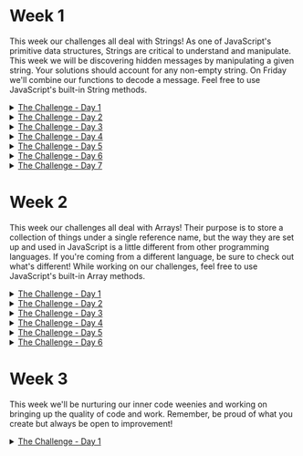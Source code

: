 # Week 1
This week our challenges all deal with Strings! As one of JavaScript's
primitive data structures, Strings are critical to understand and manipulate.
This week we will be discovering hidden messages by manipulating a given
string. Your solutions should account for any non-empty string. On Friday we'll
combine our functions to decode a message.
Feel free to use JavaScript's built-in String methods.
<details>
<summary><a href="https://blog.barbaralaw.me/huntober-2022-day-1">The Challenge - Day 1</a></summary>


    Oh no! How did this happen?! Somehow similar-looking numbers and letters have
    been confused in our document. Someone may have been messing around writing
    naughty words on a calculator. We need to get them back to normal.

    Below, find the mix-ups that have been made. Note: the confusion happened in
    both directions and was case-sensitive.

    '0' <-> 'O'      '5' <-> 'S'
    '1' <-> 'I'      '6' <-> 'G'
    '2' <-> 'Z'      '7' <-> 'L'
    '3' <-> 'E'      '8' <-> 'B'
    '4' <-> 'h'      '9' <-> 'q'

    As an example, here is how a string looks before and after the characters are
    fixed:

    "PR0-T1P #hqB: 1T'5 N1C3 T0 5AY H3770."
    implement fix function ->
    "PRO-TIP #498: IT'S NICE TO SAY HELLO."

    Please create a function that will fix a given string of this mistake before
    incalculable damage can be done!
</details>

<details>
<summary><a href="https://blog.barbaralaw.me/huntober-2022-day-2">The Challenge - Day 2</a></summary>

    This is awkward... I had a challenge planned for today, but I kept the
    computer open while I went to water my plants and came back to chaos on the
    screen. Not to worry, though! I've figured out what happened and we'll fix
    it today, ready to get back to our main decoding functions tomorrow.

    It turns out that a cat snuck in the house and decided to do some typing
    while I was away from my desk. Lucky break though, somehow the last key the
        cat managed to type was a lowercase 'c', and it also somehow managed to
        be the only lowercase 'c' the cat typed.

    If we remove everything up to and including that first 'c' we'll be at a
    great starting point! Go ahead and scrap all that cat scratch from the
    string below.
    
    "af)|Cz>:CGAHY1_2+(OHYYTM!2vka,&yAlWJ3.r&ZVs4F5&bEa<1r1_nlsR!eA-dOUmgwd2=CE7?ynnl+KQf8lW8u4/Nh1|D7SK2uYz-Y
    $YD)q.VmLD-&P(lL=:HDMA1!?_R#P,V3bKLqUp_t.X:_dM<Mr9zQ~fKJOBDF&Qjen=d
    ZAR8ze5g-gj@aZ/I:M:!.IBXLq@vN&8L7oH,
    /0RFtH+.7%eXtM/mxV7*%0Hj.?FSm.Kh8=@jlUJ_S.ApQzye-xB7ZVA2AwEaxTa_snPX?>D5th&Ag/9)7%#uMN=J<h!#prB=:CI;U_.T5*#rb)9q<ht~W<BOmQlmy.<8EqIlR(Gh~~$zmW;Y$7dn-$bW1jf%PL),krpzE
    LQwsG;EQ;l:Z;+6#.3)KDA+s#k#YMmUhm% 2KB)GqR
    U@4B>+A9Vh62@:&SNKVas5%&N6Oz!s/%7(Pd1xWy#Kv>uqyX=VEyHbe-64|ex^&
    2W(gD=>FT*?tMZO$(+B8uTj,DU2~QST(B|xls=9kzN|:4hXt~:R4|nir,6RN8fg~3!3!^!yWZ)bE@SI.zV5Z%V9Qf_^
    4az$?wqtWrRu+1aS9<%I=!xW.:ps
    f).($Qz9s;8:uxVqJN9K$42NG(0=j)wZ&U1oB?v^7WVP6QE6-?L;^aglPd5dHO(L2TT5+$NeK-P;js-UAiWCI7>Yr&8|md-X)U=%IpuY)9iymv~
    _S^ ,&0|(22&(mIcux_4a196w^FN78kz2kX1k&Psc53d
    ctbl?Eek!kX7Ii.QR~M11<T!,w^xHVn4^Q=HH4#)=AevEek!ux_4a196w^FN7Eek!8kz2kX1k&Psc53d
    ctbl?kX7Ii.QR~M11<T!,w^xHVn4^Q=HH4#)=AEek!Eek!cvEek!MABf|bEek!dPLpPhh=>%UH<%/^H;8gSAkhmUCu:K?*jzEek!LYC/:E*RU=|s7jWDf8z7-zFqS<Ntoav?m8<Q(1ur3Dpd)(XjY1pE)but>eG@QfEek!$Wx8NRZgmQ5t2
    kJd,?_R@%muEJBTdQ0-%mHHW20i8wqMK~Co^w?34ag9idsTeXgfqy4IEek!z7Q?Q)nG~5@~ieY_B=6!
    sVk~=Ts3T>j/ZAS)AKX3zOocGL
    icK#-x0Eek!yE+2*fz.4&%<>:RHx/B+IFRG*AK1Hn*PQZpEek!v;ZUzWcJC%lym^:+;GcC!qt@nS5SQEek!ikESbYI#-A.Sv
    .ksat s'worrEek!Eek!omot Eek!rof rebmeEek!merEek! Eek!ot deeEek!n uoy tahw
    si enEek!o tsrif siht sedisEek!eb gnirtsbus hcae ni retEek!carahc tsrifEek!
    eEek!Eek!hT .'V' *esaEek!crewEek!ol* nEek!Eek!o pu Eek!gnirts Eek!siEek!ht
    tilpEek!S"


    Done it? Awesome. Next, it's just a simple matter of undoing what happens
    when a preschooler dumps a bucket of LEGO blocks on the keyboard. Kids,
    amiright? You'll want to remove all the instances of the word 'Eek!' in the
    remaining string please (case sensitive, of course).

    Oh, I also forgot that I accidentally reversed the whole string too. Flip
    it back around after you've dealt with the 'Eek!'s, if you will.

    It should be looking a lot better now. I left the instructions for what to
    do now at the start of the remaining string. Do what it says and save the
        answer somewhere safe for tomorrow's challenge - it's key info.

    Thanks for helping clean up this mess! 🧹 See you tomorrow!

</details>

<details>
<summary><a href="https://blog.barbaralaw.me/huntober-2022-day-3">The Challenge - Day 3</a></summary>

    This week we will be discovering hidden messages by manipulating a given
    string. Your solutions should account for any non-empty string. On Friday we'll
    combine our functions to decode a message.

    Yesterday you should have come up with a few specific characters that we'll
    need today. Let's refer to those as our key characters.

    We need to create a function that will replace any instances of any of the key
    characters in a given string with an empty space (' '). See below for an
    example with an example set of key characters.

    Remember to keep your code somewhere safe, as you'll need it to decrypt this
    week's message!

    example key characters -> 'A','_','K','E','Y','!'

    input: 'AyouEcould!thinkKthisAisYhard_toYreadKbeforeYreplacingEthe_keyYcharacters'
     implement key replacement function
    output: ' you could think this is hard to read before replacing the key characters'

    You didn't think I'd just give you the key for the week and let you skip Day 2, did you?


</details>

<details>
<summary><a href="https://blog.barbaralaw.me/huntober-2022-day-4">The Challenge - Day 4</a></summary>

    Today's challenge is minor to give you all a bit of a break halfway through the
    challenge week, but there are a couple of side quests I'm going to throw out
    for those with extra time on their hands.

    So far we've swapped out calculator characters, cleaned up after a cat and a
    preschooler, and placed some spaces. Today is simple! Given a string, reverse
    it. Any details like whitespace, letter casing, or punctuation should be
    preserved and flipped along with the rest of the string. For example:

    "   The white space at the beginning of this string doesn't match the
    whitespace at the end. " // reverse it " .dne eht ta ecapsetihw eht hctam
    t'nseod gnirts siht fo gninnigeb eht ta ecaps etihw ehT   "

    🏅 Some extra work

    By now you should have written a function for each day so far. If not, go back
    and finish those up! Here are some things I'd suggest doing to build a deeper
    understanding of Strings and their manipulation:

    Explain your functions. Practice talking through your code.  Check your
    function, parameter, and variable names. Good code should be clear to follow
    and should document itself.  Rewrite your functions, taking a different
    approach. If you used String methods, try looping, and vice versa. Solve the
    problem via an alternate route and look for pros and cons of each.  If you
    haven't yet, use the 4 functions you have so far (in order, Calculator fix ->
    Use the Day 2 key to add spaces -> Reverse the string), on our secret message.
    Compare your answer so far with others!

</details>

<details>
<summary><a href="https://blog.barbaralaw.me/huntober-2022-day-5">The Challenge - Day 5</a></summary>

    So, I may have bitten off a bit more than I can chew this week. Will you
    help me out?

    My friend has invented a 'Best Cat-Themed Pun of a TV Show Title Ever'
    award and I promised I'd help her with the submissions. The problem is, I
    didn't realize just how much help she would need whittling down the
    submissions to the finalists. Between work, family, and Huntober, I just
    don't have time to get the final list over to her. Can you help?

    Here is a comma-separated list of the submissions:

    "The Pawshank Redemption,Caturday Night Live,Only Meworders in the
    Building,I Love Mewcy, Mewsummer Meowders,The Golden Purrs, Purrlandia
    ,Meowpardy, Meowstery Science Theater: Purrthousand, Amewican Idol,Dog
    City,Doctor Mew , The Meowing Fed,Mew Peter,The Vicar of Dogley,
    Kittens,Meownton Abbey,Pets and the Kitty,Dogis and Bonehead,Pawlty Meowers
    ,The Meowpet Show,Barkos,The Catbert Purrport,The Pawffice,The Dogford
    Files, Battlestar Catlactica,Catlumbo,SpongeDog Squarepants,NYPD Mew
    ,Fluffy the Meowpire Purrer,The Inbemewners,Meowder She Wrote,Paw &
    Order,30 Dog, Pawvatar: The Last Meowbender,The Pawnight Show,Arrested
    Dogvelopment,Furiends,Mewie,Curb Your Dogthusiasm,Teenage Mewtant Ninja
    Turtles,Phineas and Purrb,Paw Trek, Paw Trek: The Next Mewination, Twin
    Mewks, *C*A*T*S*,DogTales, Game of Bones, House of the Meowgon,The
    Purrlight Zone,Breaking Bone,The Meowre,The Dogpranos,The Rings of Meower,
    The KIT Crowd,Strangepaw Things ,Catman: The Animeowted Series,Meowter Call
    Saul,Mewgerton ,Obark,Mewphoria,La Casa de Pawpel,Rick & Meowty,Amewican
    Purror Story, Mewcifer,PawndaVision,Dogxter,The Meowndalorian, Dog
    Lasso,Bark,Meowdern Pawmily , Meowtlander,Bone Mirror,Barks and
    Recreation,How to Get Away with Meowder,Boneland ,Meowther
    Ted,Mewtopia,Mewey,The Mewkie Meowse Doghouse,Mewster Rogers' Neighborhood"

    There are some very strict rules that the pun submissions had to follow. I
    need to know which of these cat puns made the cut. I promise tomorrow we'll
    get back to decoding our secret message, and coincidentally, I'm pretty
    sure the number of these puns that met the criteria will match a key
    sequence value we'll need tomorrow. Isn't that lucky?

    Here are the rules these submissions had to follow:
    * No empty spaces at the start or end of the submission (my friend can't
      stand when people don't follow directions)
    * Cannot contain 'dog', 'bark', or 'bone' in any combination of upper or
      lower case (canine trolling can't be stopped)
    * Total length of pun cannot be a multiple of 5 (this includes spaces and
      punctuation)
    * The sum of the charCodes of the 1st and last characters must be odd (my
      friend's a bit of a character, but she's great once you get to know her)
    * Character directly after the middle of the string may not be 'e' (For
      example the character to check in even-length string center is t, for odd
      an example would be weird -> 'r')
    * Must have an even number of lowercase letters (do not count punctuation
      or spaces as letters)
    * Must have at least 2 capital letters (honestly, I'm a little worried
      these requirements are too strict)
    * Must not contain a capital 'S' (definitely too strict. What does S even
      have to do with cat puns?)

    Send me a DM of the puns that made the cut on Twitter, and go ahead and
    save the final count to use tomorrow. Thanks!
</details>

<details>
<summary><a href="https://blog.barbaralaw.me/huntober-2022-day-6">The Challenge - Day 6</a></summary>

    Thanks for all your help yesterday, you guys are cool cats! Today's challenge
    will have you removing decoy characters from a string.

    Write a function that, when given a non-empty string, and positive integer X,
    removes every Xth character from the string. Counting should begin from the
    first element in the string and should continue in that pattern until the end
    of the string.

    For example:

        -For the string below and 4 "Thies its H alltowe!en!? Th#is Tis
        GHalolomeen$!" -remove decoy strings "This is Halloween! This is
        Halloween!"

        -For the string below and 5 "The LBachyelor^ is ma tehrrib le tpelev!isioOn
        sh8ow." -remove decoy strings and preach 🙌 "The Bachelor is a terrible
        television show."

    🧩 Start Putting it Together

    Tomorrow is day 7 of 7, and you'll be receiving a final function assignment as
    well as the task of putting all of your other functions from the week together
    in sequence.

    If you like, you can get started on piecing together your functions today.
    Please remember that the functions must be performed on the provided string in
    order. If you do things out of order it will get messy very fast.

    It is totally up to you how you want to organize your code. Some may choose to
    create a master decoding function that calls each helper function as needed,
    while others may prefer to chain the function calls separately. Up to you.

    Note: Day 2 and Day 5 were side-projects, and their real purpose was to provide
    you with inputs for this final decoding. Day 2's key characters and Day 5's
    final count will be used as arguments for Day 3 and Day 6's functions,
    respectively.

    Here's the encrypted string for the week, enjoy!
    https://blog.barbaralaw.me/huntober-2022-day-6

    encryptedMsg =
    "e!!Igv)t5lltBcvbdeDH3dVw!OOtI#Aa.ZMDu7WYpP^VVjDc4I50iv#ylhgmQfs"

    Do any of you have any guesses about what the message could be? I think it'll
    stay unsolved until tomorrow, but who knows?
</details>

<details>
<summary><a href="https://blog.barbaralaw.me/huntober-2022-day-7">The Challenge - Day 7</a></summary>

    Oooh, yeah! Here it is, the final function you'll need in your string-decoding
    arsenal this week. Today's challenge might not be too trying after all the
    others, but you never know!

    Today you'll need to create a function that swaps each letter of the alphabet
    for its opposite. A letter's opposite is one that, if the alphabet were flipped
        Z-A, would be the same number of letters in, and which would also have the
        opposite case.

    Examples:

    'A'  // first letter of the alphabet, uppercase 'z'  // last letter of the
    alphabet, lowercase

    'p'  // 16th letter of the alphabet, lowercase 'K'  // 16th letter from *end*
    of alphabet, uppercase

    'vCZNKOV: 0 MFNYVI LI KFMXGFZGRLM XSZMTVH' // function replaces letters with
    opposites 'Example: 0 number or punctuation changes'

    Do me a favor and try to solve it a couple of different ways to see which you
    preferred and why.

    🧩 Put it all Together

    Finally! We have every function needed to decode the gobbledygook I shared a
    week ago! Some of you already figured it out yesterday (bravo!), but let's
    pretend you didn't.

    Please use the daily functions, in order, to decode the week's secret message.
    Then, when you feel good about your result, go ahead and tweet the string with
    no explanation and #huntober2022, you earned it.

    Two things to note:

    It's very important that the functions are called in the order they were given
    (e.g. Day 1 first, Day 7 last), as any deviation could throw things far out of
    whack Day 2 and Day 5 weren't designed to be part of this overall decoder. The
    answers you got on those days should be used as inputs for Days 3 & 6
    respectively

</details>

# Week 2

This week our challenges all deal with Arrays! Their purpose is to store a
collection of things under a single reference name, but the way they are set up
and used in JavaScript is a little different from other programming languages.
If you're coming from a different language, be sure to check out what's
different! While working on our challenges, feel free to use JavaScript's
built-in Array methods.

<details>
<summary><a href="https://blog.barbaralaw.me/huntober-2022-day-8">The Challenge - Day 1</a></summary>
    Do you know how to compare arrays? Not sure? Don't worry, you'll figure it
    out...

    Today's task is to write a function that will check equality between 2
    arrays with a particular structure.

    The arrays will:

    Be of equal size Will each contain some number (X) arrays Each inner array
    will contain that same number (X) primitive elements All the nested
    primitives within each array must strictly match to return a true result.
    Any mismatches will return false.

    For example:

        // each of these arrays have 3 nested arrays of 3 strings each
        const arr1 = [['a','b','c'],['d','e','f'],['g','h','i']]
        const arr2 = [['a','b','c'],['d','e','f'],['g','h','i']]
        const arr3 = [['a','B','c'],['d','E','f'],['g','H','i']]
        const arr4 = [['a','b','c'],['g','h','i'],['d','e','f']]

        // if we were to use our function to compare all the possible pairs
        // ONLY arr1 vs arr2 would return true

        checkEquality(arr1, arr2) => true
        checkEquality(arr1, arr3) => false
        checkEquality(arr1, arr4) => false
        // etc.

    Good luck! Check back tomorrow for the next challenge of the week!
</details>

<details>
<summary><a href="https://blog.barbaralaw.me/huntober-2022-day-9">The Challenge - Day 2</a></summary>

    So it turns out that some of the information I stored ever-so-safely in arrays
    just isn't looking right. I'm not going to be happy until it feels right, you
    know what I mean? Could you help me rearrange things a bit?

    I need twin functions, a function that swaps a given primitive value in a given
    1-dimensional array to an index to the left, and another that swaps it to the
    right.

    Some things to note:

    If the given value is on the edge of the array and can't move in that
    direction, don't move it.  The array passed in should be mutated by this
    function. Scandalous, I know.
    Example:

        myArray = ['abc', 'xyz', 1, 2, 'Hey!']

        // call move left function with 'xyz' and myArray as arguments
        console.log(myArray)   // ['xyz', 'abc', 1, 2, 'Hey!']

        // call move left function again, same arguments
        // Note that 'xyz' is already as far left as it can go
        console.log(myArray) // ['xyz', 'abc', 1, 2, 'Hey!'] no change

        // call move right function this time, with 2 and myArray as arguments
        console.log(myArray) // ['xyz', 'abc', 1, 'Hey!', 2]

        // call move right function again, same arguments
        // Note that 2 is already as far right as it can go
        console.log(myArray) // ['xyz', 'abc', 1, 'Hey!', 2] no change

    Got it? Great! I can't wait to get moving things around.
</details>
<details>
<summary><a href="https://blog.barbaralaw.me/huntober-2022-day-10">The Challenge - Day 3</a></summary>

    Today's challenge is a bit of a tangent, but I think it's pretty powerful.
    It's inspired by my favorite Codewars kata ever, Moving Zeros To The End.
    This is my favorite kata because the first time I did it, my approach was
    so convoluted compared to the top-voted solution, which was a thing of
    beautiful simplicity. I think the moment I saw that solution something
    clicked for me and I realized the power of the built-in Javascript methods.

    Today I'd like you to write a function that takes in a given array of
    strings and move any entries containing the letter 'a' to the front, and
    then move any entries that have over 3 characters to the back. Please
    preserve the order of things while you do this!

    Example:

        myArr = ['hi', 'hello', 'howdy', 'hola', 'hej', 'hallo', 'heyyy']
        // move things around
        => ['hola', 'hallo', 'hi', 'hej', 'hello', 'howdy', 'heyyy']

    Have fun!
</details>

<details>
<summary><a href="https://blog.barbaralaw.me/huntober-2022-day-11">The Challenge - Day 4</a></summary>

    Imagine, if you will, an array with length X, with each of its entries having X
    number of primitives as their entries. Now imagine it arranged as a grid.

    // for the less imaginative among us :)
    [[0,1,2],[3,4,5],[6,7,8]]

    // as a grid
    [
        [0,1,2],
        [3,4,5],
        [6,7,8]
    ]

    Still with me? I hope so! Today I need your help moving some things around
    again. I'm always rearranging.

    Please write twin functions that each take in a given value that will only
    appear once within a given array of a similar structure to the one described
    above, which will either move that value up one row or down one row in the
    array, keeping its same horizontal position. It will essentially swap places
    with whatever was where it needed to be. Just like in Day 2, don't do anything
    if the given value is already as high or low as it can get.

    Oh, and go ahead and mutate the given array. We're livin' on the wild side!

    Examples:

    myGrid = [['a', 'b', 'c'], ['d', 'e', 'f'], ['g', 'h', 'i']]

    // call move up function with 'h' and myGrid
    console.log(myGrid) = [['a', 'b', 'c'], ['d', 'h', 'f'], ['g', 'e', 'i']]

    // call move up function again, same arguments
    console.log(myGrid) = [['a', 'h', 'c'], ['d', 'b', 'f'], ['g', 'e', 'i']]

    // call move up function again, same arguments
    // Note that 'h' is already as far left as it can go
    console.log(myGrid) = [['a', 'h', 'c'], ['d', 'b', 'f'], ['g', 'e', 'i']]

    // call move down function this time, with 'f' and myGrid as arguments
    console.log(myGrid) = [['a', 'h', 'c'], ['d', 'b', 'i'], ['g', 'e', 'f']]

    // call move down function again, same arguments
    // Note that 'f' is already as far down as it can go
    console.log(myGrid) = [['a', 'h', 'c'], ['d', 'b', 'i'], ['g', 'e', 'f']]

    Good luck, see you tomorrow!

</details>

<details>
<summary><a href="https://blog.barbaralaw.me/huntober-2022-day-12">The Challenge - Day 5</a></summary>

    Have you ever seen something at the store and thought to yourself, "I could
    make that myself"? If you have, then you may have noticed that sometimes just
    because we can do a thing ourselves, it might not be the best idea.

    Sure, sometimes your Do It Yourself version is perfection and everything you
    could've dreamed of, but not always. Sometimes the item you could've bought
    cost less than the supplies you ended up buying to make it yourself, sometimes
    the store item had features you couldn't DIY or the quality was much better
    than what you ended up with. It's not uncommon.

    If you've not had an opportunity to learn this life lesson yet, or if you
    haven't transferred that lesson over to your code yet, don't despair! You're
    about to learn.

    Today your challenge is 2-parts: first, the DIY, and then the 'store-bought'.

    1. Please create a function that will take in an array like we've been working
       with all week (X-inner arrays of X-primitive values each) and shuffle it up
       in place. Do your best to have a thorough, random shuffle in a single call
       of your function.  Don't move on to part 2 until you've done part 1!

    2. You're probably feeling pretty good about your shuffle function and I'm
       betting it's amazing. How long did it take? Your second task today is to
       google how to shuffle a 2D array and read about why some approaches are
       better than others. Find a shuffle method that you like. How does it compare
       in speed, randomness, and thoroughness to yours?  My goal with this
       challenge is to hopefully show you that often finding a method or other code
       online is not only OK, but a time-saver and sometimes better than what you
       could've done yourself! If you walk away with that knowledge, I'm a happy
       camper.

    See you tomorrow!

</details>

<details>
<summary><a href="https://blog.barbaralaw.me/huntober-2022-day-1">The Challenge - Day 6</a></summary>

    This week has only 6 days of challenges, and this is day 6. Ready to mix it up
    and put those array functions to good use? I hope so!

    Today you'll be plugging in your functions to a skeleton react project to
    create a sliding puzzle game. Remember those things? I've added comments to the
    project Codepen, but before you click over there let's go over some key tasks
    and notes.

    Here is the Codepen for the project: https://codepen.io/blawblawLaw/pen/xxjMNrN

    You'll see 3 files: html, css, and js already over there. Please do the
    following:

    Fork the Codepen if it didn't automatically Add a link to your Github or
    Twitter to the footer in the html file Insert your daily functions where noted
    in the js file Note that they need specific names and parameters Remember to
    insert any noted code from the comment within the functions Play your game! Are
    there bugs? No worries, debug away This is my first time having people
    blind-build functions to plug into a project, so if you get stuck feel free to
    reach out! It could be that I need to modify the instructions.

    I want to point out that I did call it a skeleton project because it is! Feel
    free to make it your own and add styles or content. Personally, I want to
    investigate sprites and try that out for the individual tiles so that I can
    easily use any square image and have a grid size selector.

</details>

# Week 3
This week we'll be nurturing our inner code weenies and working on bringing up
the quality of code and work. Remember, be proud of what you create but always
be open to improvement!

<details>
<summary><a href="https://blog.barbaralaw.me/huntober-2022-day-17">The Challenge - Day 1</a></summary>

    Today's challenge is to simplify the example function below based on what we've
    discussed today. I also challenge you to look at some recent functions you've
    written and apply these same principles to those!

    function myExampleFunction(arr) {
        if (arr != null) {
            if (arr.length !== 0) {
                if (arr[0].length !== 0) {
                    if (arr.length > 10) {
                        arr.push('maximum')
                    } else if (arr.length === 10) {
                        arr.push('maximum')
                    } else {
                        if (arr[0] === 'must be maximum') {
                            arr.push('failure')
                        } else if (arr[0] === 'flexible') {
                            arr.push('success')
                        }
                    }
                }
            }
        }
        return arr
    }

</details>
